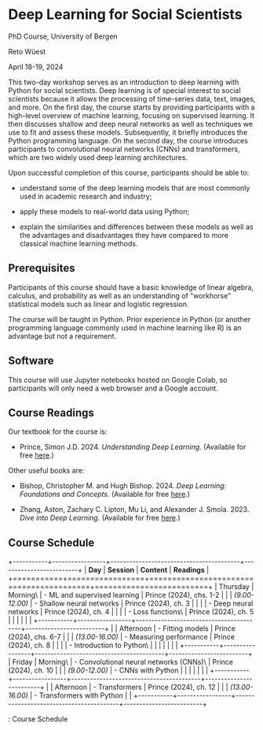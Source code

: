 # Deep Learning for Social Scientists
PhD Course, University of Bergen

Reto Wüest

April 18-19, 2024

This two-day workshop serves as an introduction to deep learning with Python for social scientists. Deep learning is of special interest to social scientists because it allows the processing of time-series data, text, images, and more. On the first day, the course starts by providing participants with a high-level overview of machine learning, focusing on supervised learning. It then discusses shallow and deep neural networks as well as techniques we use to fit and assess these models. Subsequently, it briefly introduces the Python programming language. On the second day, the course introduces participants to convolutional neural networks (CNNs) and transformers, which are two widely used deep learning architectures.

Upon successful completion of this course, participants should be able to:

- understand some of the deep learning models that are most commonly used in academic research and industry;

- apply these models to real-world data using Python;

- explain the similarities and differences between these models as well as the advantages and disadvantages they have compared to more classical machine learning methods.

## Prerequisites

Participants of this course should have a basic knowledge of linear algebra, calculus, and probability as well as an understanding of "workhorse" statistical models such as linear and logistic regression.

The course will be taught in Python. Prior experience in Python (or another programming language commonly used in machine learning like R) is an advantage but not a requirement.

## Software

This course will use Jupyter notebooks hosted on Google Colab, so participants will only need a web browser and a Google account.

## Course Readings

Our textbook for the course is:

- Prince, Simon J.D. 2024. *Understanding Deep Learning.* (Available for free [here](https://udlbook.github.io/udlbook/).)

Other useful books are:

- Bishop, Christopher M. and Hugh Bishop. 2024. *Deep Learning: Foundations and Concepts.* (Available for free [here](https://www.bishopbook.com/).)

- Zhang, Aston, Zachary C. Lipton, Mu Li, and Alexander J. Smola. 2023. *Dive into Deep Learning.* (Available for free [here](https://d2l.ai/).)

## Course Schedule

+-----------+-----------------+-----------------------------------------+-------------------------+
| **Day**   | **Session**     | **Content**                             | **Readings**            |
+===========+=================+=========================================+=========================+
| Thursday  | Morning\        | - ML and supervised learning            | Prince (2024), chs. 1-2 |
|           | *(9.00-12.00)*  | - Shallow neural networks               | Prince (2024), ch. 3    |
|           |                 | - Deep neural networks                  | Prince (2024), ch. 4    |
|           |                 | - Loss functions\                       | Prince (2024), ch. 5    |
|           |                 |                                         |                         |
+-----------+-----------------+-----------------------------------------+-------------------------+
|           | Afternoon       | - Fitting models                        | Prince (2024), chs. 6-7 |
|           | *(13.00-16.00)* | - Measuring performance                 | Prince (2024), ch. 8    |
|           |                 | - Introduction to Python\               |                         |
|           |                 |                                         |                         |
+-----------+-----------------+-----------------------------------------+-------------------------+
| Friday    | Morning\        | - Convolutional neural networks (CNNs)\ | Prince (2024), ch. 10   |
|           | *(9.00-12.00)*  | - CNNs with Python                      |                         |
|           |                 |                                         |                         |
+-----------+-----------------+-----------------------------------------+-------------------------+
|           | Afternoon       | - Transformers                          | Prince (2024), ch. 12   |
|           | *(13.00-16.00)* | - Transformers with Python              |                         |
+-----------+-----------------+-----------------------------------------+-------------------------+

: Course Schedule
